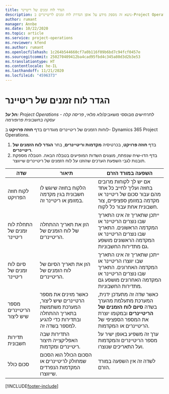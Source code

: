 ```yaml
---
title: הגדר לוח זמנים של ריטיינר
description: נושא זה מספק מידע על אופן הגדרת לוח זמנים לריטיינרים ב-Project Operations.
author: rumant
manager: Annbe
ms.date: 10/22/2020
ms.topic: article
ms.service: project-operations
ms.reviewer: kfend
ms.author: rumant
ms.openlocfilehash: 1c264b544660cf7a0b116f09b6bd7c94fcf0457e
ms.sourcegitcommit: 250270409412ba4cad95fbd4c345a80d3d2b3e53
ms.translationtype: HT
ms.contentlocale: he-IL
ms.lasthandoff: 11/21/2020
ms.locfileid: "4596373"
---
```

# <a name="set-up-a-retainer-schedule"></a>הגדר לוח זמנים של ריטיינר

_**חל על:** Project Operations לתרחישים מבוססי משאבים/לא מלאי, פריסה קלה - עסקה בחשבונית פרופורמה_

לוחות הזמנים של ריטיינרים מוגדרים בדף **חוזה פרויקט** ב- Dynamics 365 Project Operations.

1. בדף **חוזה פרויקט**, בכרטיסיה **מקדמות וריטיינרים**, בחר **הגדר לוח הזמנים של ריטיינרים**.
2. בדף הדו-שיח שנפתח, מוצגים השדות המופיעים בטבלה הבאה. הטבלה מספקת תובנות לגבי השפעת הערכים שהוזנו על לוח הזמנים של ריטיינרים שייווצר.

| שדה | תיאור | השפעה במורד הזרם |
| --- | --- | --- |
| לקוח חוזה הפרויקט | הלקוח בחוזה שיוגש לו חשבונית בגין מקדמה במזומן או ריטיינר זה. | אם יש לך לקוחות מרובים בחוזה ועליך לחייב כל אחד מהם עבור סכום של ריטיינר או מקדמה במזומן ספציפיים, צור חשבונית אחת עבור כל לקוח. |
| התחלת לוח זמנים של ריטיינר | הזן את תאריך ההתחלה של לוח הזמנים של הריטיינרים. | ייתכן שתאריך זה אינו התאריך שבו נוצרים הריטיינר או המקדמה הראשונים. התאריך שבו נוצרים הריטיינר או המקדמה הראשונים מושפע גם מתדירות החשבוניות. |
| סיום לוח זמנים של ריטיינר | הזן את תאריך הסיום של לוח הזמנים של הריטיינרים. | ייתכן שתאריך זה אינו התאריך שבו יווצרו הריטיינר או המקדמה האחרונים. התאריך שבו נוצרים הריטיינר או המקדמה האחרונים מושפע גם מתדירות החשבוניות. |
| מספר הריטיינרים שיש ליצור | כאשר מזינים את מספר הרטיינרים שיש ליצור, המערכת משתמשת בתאריך ההתחלה ובתדירות כדי להגיע למספר בשדה זה. | כאשר שדה זה מתעדכן ידנית, המערכת מתעלמת מהערך בשדה **סיום לוח הזמנים של הריטיינרים** ובמקומו יוצרת את המספר הספציפי של הריטיינרים או המקדמות. |
| תדירות חשבונית | התדירות שבה האפליקצייה תיצור ריטיינרים ומקדמות. | ערך זה משפיע באופן ישיר על מספר הריטיינרים והמקדמות ועל התאריכים שנוצרו. |
| סכום כולל | הסכום הכולל הוא הסכום שמחולק לריטיינרים או המקדמות הנפרדים שייווצרו. | לשדה זה אין השפעה במורד הזרם. |


[!INCLUDE[footer-include](../../includes/footer-banner.md)]